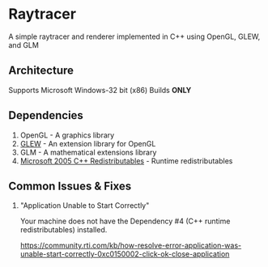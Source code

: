 # Raytracer
 A simple raytracer and renderer implemented in C++ using OpenGL, GLEW, and GLM

## Architecture

Supports Microsoft Windows-32 bit (x86) Builds **ONLY**

## Dependencies

1. OpenGL - A graphics library
2. [GLEW](https://github.com/nigels-com/glew) - An extension library for OpenGL
3. GLM - A mathematical extensions library
4. [Microsoft 2005 C++ Redistributables](http://www.microsoft.com/download/en/details.aspx?id=26347%20%20) - Runtime redistributables

## Common Issues & Fixes

1. "Application Unable to Start Correctly"

    Your machine does not have the Dependency #4 (C++ runtime redistributables) installed.

    https://community.rti.com/kb/how-resolve-error-application-was-unable-start-correctly-0xc0150002-click-ok-close-application